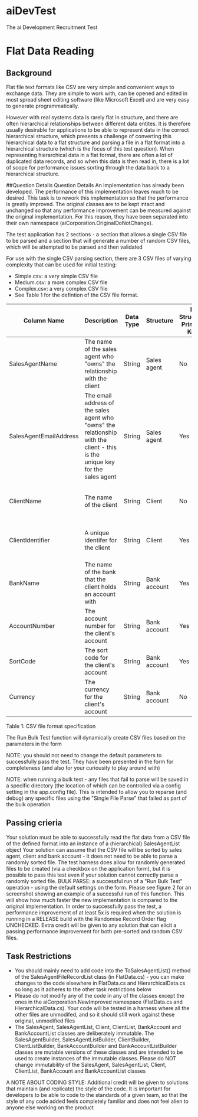 # aiDevTest
The ai Development Recruitment Test

# Flat Data Reading
## Background
Flat file text formats like CSV are very simple and convenient ways to exchange data. They are simple to work with, can be opened and edited in most spread sheet editing software (like Microsoft Excel) and are very easy to generate programmatically.

However with real systems data is rarely flat in structure, and there are often hierarchical relationships between different data entites. It is therefore usually desirable for applications to be able to represent data in the correct hierarchical structure, which presents a challenge of converting this hierarchical data to a flat structure and parsing a file in a flat format into a hierarchical structure (which is the focus of this test question). 
When representing hierarchical data in a flat format, there are often a lot of duplicated data records, and so when this data is then read in, there is a lot of scope for performance issues sorting through the data back to a hierarchical structure.

##Question Details
Question Details
An implementation has already been developed. The performance of this implementation leaves much to be desired. This task is to rework this implementation so that the performance is greatly improved. The original classes are to be kept intact and unchanged so that any performance improvement can be measured against the original implementation. For this reason, they have been separated into their own namespace (aiCorporation.OriginalDoNotChange).

The test application has 2 sections - a section that allows a single CSV file to be parsed and a section that will generate a number of random CSV files, which will be attempted to be parsed and then validated

For use with the single CSV parsing section, there are 3 CSV files of varying complexity that can be used for initial testing:

- Simple.csv: a very simple CSV file
- Medium.csv: a more complex CSV file
- Complex.csv: a very complex CSV file
- See Table 1 for the defintion of the CSV file format.

Column Name | Description | Data Type | Structure | Is Structure Primary Key | Owned By
--- | --- | --- |--- |--- |--- 
SalesAgentName | The name of the sales agent who "owns" the relationship with the client | String | Sales agent	 | No | N/A 
SalesAgentEmailAddress | The email address of the sales agent who "owns" the relationship with the client - this is the unique key for the sales agent	 | String | Sales agent | Yes | N/A
ClientName | The name of the client	 | String | Client | No | Sales Agent (One to many) 
ClientIdentifier | A unique identifer for the client	 | String | Client | Yes | Sales Agent (One to many) 
BankName | The name of the bank that the client holds an account with	 | String | Bank account | Yes | Client (One to many) 
AccountNumber | The account number for the client's account	 | String | Bank account | Yes | Client (One to many) 
SortCode | The sort code for the client's account	 | String | Bank account | Yes | Client (One to many)  
Currency | The currency for the client's account	 | String | Bank account | No | Client (One to many)  

Table 1: CSV file format specification

The Run Bulk Test function will dynamically create CSV files based on the parameters in the form

NOTE: you should not need to change the default parameters to successfully pass the test. They have been presented in the form for completeness (and also for your curiousity to play around with)

NOTE: when running a bulk test - any files that fail to parse will be saved in a specific directory (the location of which can be controlled via a config setting in the app.config file). This is intended to allow you to reparse (and debug) any specific files using the "Single File Parse" that failed as part of the bulk operation

## Passing crieria
Your solution must be able to successfully read the flat data from a CSV file of the defined format into an instance of a (hierarchical) SalesAgentList object
Your solution can assume that the CSV file will be sorted by sales agent, client and bank account - it does not need to be able to parse a randomly sorted file. The test harness does allow for randomly generated files to be created (via a checkbox on the application form), but it is possible to pass this test even if your solution cannot correctly parse a randomly sorted file.
BULK PARSE: a successful run of a "Run Bulk Test" operation - using the default settings on the form. Please see figure 2 for an screenshot showing an example of a successful run of this function. This will show how much faster the new implementation is compared to the original implementation. In order to successfully pass the test, a performance improvement of at least 5x is required when the solution is running in a RELEASE build with the Randomise Record Order flag UNCHECKED. Extra credit will be given to any solution that can elicit a passing performance improvement for both pre-sorted and random CSV files.

## Task Restrictions
- You should mainly need to add code into the ToSalesAgentList() method of the SalesAgentFileRecordList class (in FlatData.cs) - you can make changes to the code elsewhere in FlatData.cs and HierarchicalData.cs so long as it adheres to the other task restrictions below
- Please do not modify any of the code in any of the classes except the ones in the aiCorporation.NewImproved namespace (FlatData.cs and HierarchicalData.cs). Your code will be tested in a harness where all the other files are unmodifed, and so it should still work against these original, unmodified files
- The SalesAgent, SalesAgentList, Client, ClientList, BankAccount and BankAccountList classes are deliberately immutable. The SalesAgentBuilder, SalesAgentListBuilder, ClientBuilder, ClientListBuilder, BankAccountBuilder and BankAccountListBuilder classes are mutable versions of these classes and are intended to be used to create instances of the immutable classes. Please do NOT change immutability of the SalesAgent, SalesAgentList, Client, ClientList, BankAccount and BankAccountList classes

A NOTE ABOUT CODING STYLE: Additional credit will be given to solutions that maintain (and replicate) the style of the code. It is important for developers to be able to code to the standards of a given team, so that the style of any code added feels completely familiar and does not feel alien to anyone else working on the product
